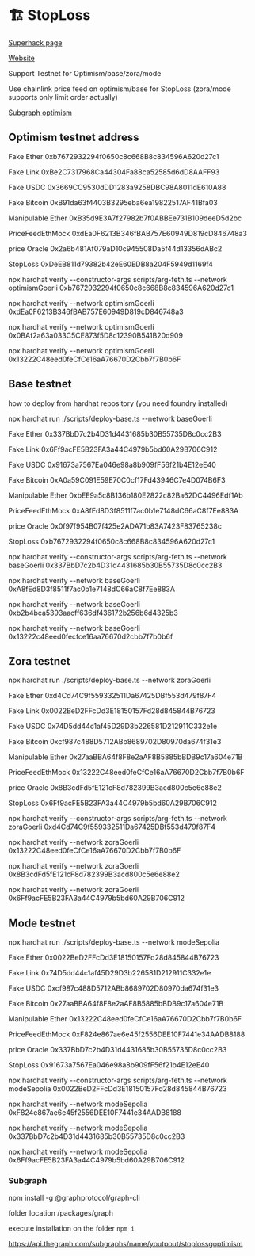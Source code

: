 # 🏗 StopLoss

[Superhack page](https://ethglobal.com/showcase/stop-loss-jc9j7)

[Website](https://stoploss.azurewebsites.net/)

Support Testnet for Optimism/base/zora/mode

Use chainlink price feed on optimism/base for StopLoss (zora/mode supports only limit order actually)

[Subgraph optimism ](https://api.thegraph.com/subgraphs/name/youtpout/stoplossgoptimism)

## Optimism testnet address

Fake Ether 0xb7672932294f0650c8c668B8c834596A620d27c1

Fake Link 0xBe2C7317968Ca44304Fa88ca52585d6dD8AAFF93

Fake USDC 0x3669CC9530dDD1283a9258DBC98A8011dE610A88

Fake Bitcoin 0xB91da63f4403B3295eba6ea19822517AF41Bfa03

Manipulable Ether 0xB35d9E3A7f27982b7f0ABBEe731B109deeD5d2bc

PriceFeedEthMock 0xdEa0F6213B346fBAB757E60949D819cD846748a3

price Oracle 0x2a6b481Af079aD10c945508Da5f44d13356dABc2

StopLoss 0xDeEB811d79382b42eE60EDB8a204F5949d1169f4

npx hardhat verify --constructor-args scripts/arg-feth.ts --network optimismGoerli 0xb7672932294f0650c8c668B8c834596A620d27c1 

npx hardhat verify --network optimismGoerli 0xdEa0F6213B346fBAB757E60949D819cD846748a3

npx hardhat verify --network optimismGoerli 0x0BAf2a63a033C5CE873f5D8c12390B541B20d909

npx hardhat verify --network optimismGoerli 0x13222C48eed0feCfCe16aA76670D2Cbb7f7B0b6F

##  Base testnet

how to deploy from hardhat repository (you need foundry installed)

npx hardhat run ./scripts/deploy-base.ts --network baseGoerli

Fake Ether 0x337BbD7c2b4D31d4431685b30B55735D8c0cc2B3

Fake Link 0x6Ff9acFE5B23FA3a44C4979b5bd60A29B706C912

Fake USDC 0x91673a7567Ea046e98a8b909fF56f21b4E12eE40

Fake Bitcoin 0xA0a59C091E59E70C0cf17Fd43946C7e4D074B6F3

Manipulable Ether 0xbEE9a5c8B136b180E2822c82Ba62DC4496Edf1Ab

PriceFeedEthMock 0xA8fEd8D3f8511f7ac0b1e7148dC66aC8f7Ee883A

price Oracle 0x0f97f954B07f425e2ADA71b83A7423F83765238c

StopLoss 0xb7672932294f0650c8c668B8c834596A620d27c1

npx hardhat verify --constructor-args scripts/arg-feth.ts --network baseGoerli 0x337BbD7c2b4D31d4431685b30B55735D8c0cc2B3 

npx hardhat verify --network baseGoerli 0xA8fEd8D3f8511f7ac0b1e7148dC66aC8f7Ee883A

npx hardhat verify --network baseGoerli 0xb2b4bca5393aacff636df436172b256b6d4325b3 

npx hardhat verify --network baseGoerli 0x13222c48eed0fecfce16aa76670d2cbb7f7b0b6f

##  Zora testnet

npx hardhat run ./scripts/deploy-base.ts --network zoraGoerli

Fake Ether 0xd4Cd74C9f559332511Da67425DBf553d479f87F4

Fake Link 0x0022BeD2FFcDd3E18150157Fd28d845844B76723

Fake USDC 0x74D5dd44c1af45D29D3b226581D212911C332e1e

Fake Bitcoin 0xcf987c488D5712ABb8689702D80970da674f31e3

Manipulable Ether 0x27aaBBA64f8F8e2aAF8B5885bBDB9c17a604e71B

PriceFeedEthMock 0x13222C48eed0feCfCe16aA76670D2Cbb7f7B0b6F

price Oracle 0x8B3cdFd5fE121cF8d782399B3acd800c5e6e88e2

StopLoss 0x6Ff9acFE5B23FA3a44C4979b5bd60A29B706C912

npx hardhat verify --constructor-args scripts/arg-feth.ts --network zoraGoerli 0xd4Cd74C9f559332511Da67425DBf553d479f87F4 

npx hardhat verify --network zoraGoerli 0x13222C48eed0feCfCe16aA76670D2Cbb7f7B0b6F 

npx hardhat verify --network zoraGoerli 0x8B3cdFd5fE121cF8d782399B3acd800c5e6e88e2 

npx hardhat verify --network zoraGoerli 0x6Ff9acFE5B23FA3a44C4979b5bd60A29B706C912 

##  Mode testnet

npx hardhat run ./scripts/deploy-base.ts --network modeSepolia

Fake Ether 0x0022BeD2FFcDd3E18150157Fd28d845844B76723

Fake Link 0x74D5dd44c1af45D29D3b226581D212911C332e1e

Fake USDC 0xcf987c488D5712ABb8689702D80970da674f31e3

Fake Bitcoin 0x27aaBBA64f8F8e2aAF8B5885bBDB9c17a604e71B

Manipulable Ether 0x13222C48eed0feCfCe16aA76670D2Cbb7f7B0b6F

PriceFeedEthMock 0xF824e867ae6e45f2556DEE10F7441e34AADB8188

price Oracle 0x337BbD7c2b4D31d4431685b30B55735D8c0cc2B3

StopLoss 0x91673a7567Ea046e98a8b909fF56f21b4E12eE40

npx hardhat verify --constructor-args scripts/arg-feth.ts --network modeSepolia 0x0022BeD2FFcDd3E18150157Fd28d845844B76723 

npx hardhat verify --network modeSepolia 0xF824e867ae6e45f2556DEE10F7441e34AADB8188 

npx hardhat verify --network modeSepolia 0x337BbD7c2b4D31d4431685b30B55735D8c0cc2B3 

npx hardhat verify --network modeSepolia 0x6Ff9acFE5B23FA3a44C4979b5bd60A29B706C912  

### Subgraph

npm install -g @graphprotocol/graph-cli

folder location /packages/graph

execute installation on the folder
```npm i```

https://api.thegraph.com/subgraphs/name/youtpout/stoplossgoptimism